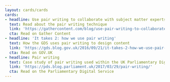 ```yaml
---
layout: cards/cards
cards:
- headline: Use pair writing to collaborate with subject matter experts
  text: Read about the pair writing technique
  link: 'https://gathercontent.com/blog/use-pair-writing-to-collaborate-with-subject-matter-experts'
  cta: Read on Gather Content
- headline: 'It takes 2: how we use pair writing'
  text: How the GDS uses pair writing to design content
  link: 'https://gds.blog.gov.uk/2016/09/21/it-takes-2-how-we-use-pair-writing/'
  cta: Read on GOV.UK
- headline: Pair writing
  text: Case study of pair writing used within the UK Parliamentary Digital Service
  link: 'https://pds.blog.parliament.uk/2017/03/29/pair-writing/'
  cta: Read on the Parliamentary Digital Service
---
```

